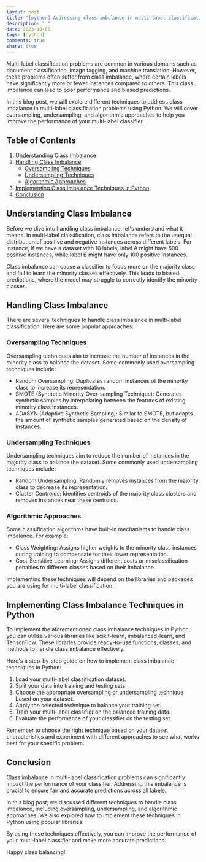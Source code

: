 ```yaml
---
layout: post
title: "[python] Addressing class imbalance in multi-label classification problems in Python"
description: " "
date: 2023-10-05
tags: [python]
comments: true
share: true
---
```


Multi-label classification problems are common in various domains such as document classification, image tagging, and machine translation. However, these problems often suffer from class imbalance, where certain labels have significantly more or fewer instances compared to others. This class imbalance can lead to poor performance and biased predictions.

In this blog post, we will explore different techniques to address class imbalance in multi-label classification problems using Python. We will cover oversampling, undersampling, and algorithmic approaches to help you improve the performance of your multi-label classifier.

## Table of Contents

1. [Understanding Class Imbalance](#understanding-class-imbalance)
2. [Handling Class Imbalance](#handling-class-imbalance)
   - [Oversampling Techniques](#oversampling-techniques)
   - [Undersampling Techniques](#undersampling-techniques)
   - [Algorithmic Approaches](#algorithmic-approaches)
3. [Implementing Class Imbalance Techniques in Python](#implementing-class-imbalance-techniques-in-python)
4. [Conclusion](#conclusion)

## Understanding Class Imbalance

Before we dive into handling class imbalance, let's understand what it means. In multi-label classification, class imbalance refers to the unequal distribution of positive and negative instances across different labels. For instance, if we have a dataset with 10 labels, label A might have 500 positive instances, while label B might have only 100 positive instances.

Class imbalance can cause a classifier to focus more on the majority class and fail to learn the minority classes effectively. This leads to biased predictions, where the model may struggle to correctly identify the minority classes.

## Handling Class Imbalance

There are several techniques to handle class imbalance in multi-label classification. Here are some popular approaches:

### Oversampling Techniques

Oversampling techniques aim to increase the number of instances in the minority class to balance the dataset. Some commonly used oversampling techniques include:

- Random Oversampling: Duplicates random instances of the minority class to increase its representation.
- SMOTE (Synthetic Minority Over-sampling Technique): Generates synthetic samples by interpolating between the features of existing minority class instances.
- ADASYN (Adaptive Synthetic Sampling): Similar to SMOTE, but adapts the amount of synthetic samples generated based on the density of instances.

### Undersampling Techniques

Undersampling techniques aim to reduce the number of instances in the majority class to balance the dataset. Some commonly used undersampling techniques include:

- Random Undersampling: Randomly removes instances from the majority class to decrease its representation.
- Cluster Centroids: Identifies centroids of the majority class clusters and removes instances near these centroids.

### Algorithmic Approaches

Some classification algorithms have built-in mechanisms to handle class imbalance. For example:

- Class Weighting: Assigns higher weights to the minority class instances during training to compensate for their lower representation.
- Cost-Sensitive Learning: Assigns different costs or misclassification penalties to different classes based on their imbalance.

Implementing these techniques will depend on the libraries and packages you are using for multi-label classification.

## Implementing Class Imbalance Techniques in Python

To implement the aforementioned class imbalance techniques in Python, you can utilize various libraries like scikit-learn, imbalanced-learn, and TensorFlow. These libraries provide ready-to-use functions, classes, and methods to handle class imbalance effectively.

Here's a step-by-step guide on how to implement class imbalance techniques in Python:

1. Load your multi-label classification dataset.
2. Split your data into training and testing sets.
3. Choose the appropriate oversampling or undersampling technique based on your dataset.
4. Apply the selected technique to balance your training set.
5. Train your multi-label classifier on the balanced training data.
6. Evaluate the performance of your classifier on the testing set.

Remember to choose the right technique based on your dataset characteristics and experiment with different approaches to see what works best for your specific problem.

## Conclusion

Class imbalance in multi-label classification problems can significantly impact the performance of your classifier. Addressing this imbalance is crucial to ensure fair and accurate predictions across all labels.

In this blog post, we discussed different techniques to handle class imbalance, including oversampling, undersampling, and algorithmic approaches. We also explored how to implement these techniques in Python using popular libraries.

By using these techniques effectively, you can improve the performance of your multi-label classifier and make more accurate predictions.

Happy class balancing!